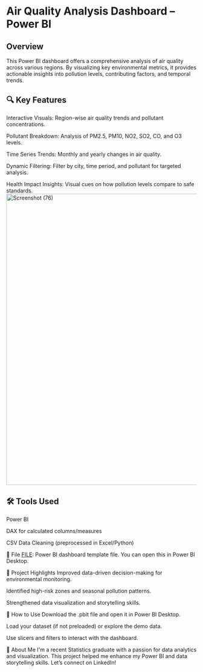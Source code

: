 # Air Quality Analysis Dashboard – Power BI
## Overview
This Power BI dashboard offers a comprehensive analysis of air quality across various regions. By visualizing key environmental metrics, it provides actionable insights into pollution levels, contributing factors, and temporal trends.

 ## 🔍 Key Features
Interactive Visuals: Region-wise air quality trends and pollutant concentrations.

Pollutant Breakdown: Analysis of PM2.5, PM10, NO2, SO2, CO, and O3 levels.

Time Series Trends: Monthly and yearly changes in air quality.

Dynamic Filtering: Filter by city, time period, and pollutant for targeted analysis.

Health Impact Insights: Visual cues on how pollution levels compare to safe standards.
<img width="1366" height="768" alt="Screenshot (76)" src="https://github.com/user-attachments/assets/e08fc435-9212-48ef-a9d5-e50a03c9e6e4" />


 ## 🛠 Tools Used
Power BI

DAX for calculated columns/measures

CSV Data Cleaning (preprocessed in Excel/Python)

📁 File
[FILE](https://github.com/diyaaa148/air-quality-report/blob/main/Air%20quality%20report.pbit): Power BI dashboard template file. You can open this in Power BI Desktop.

📌 Project Highlights
Improved data-driven decision-making for environmental monitoring.

Identified high-risk zones and seasonal pollution patterns.

Strengthened data visualization and storytelling skills.

📣 How to Use
Download the .pbit file and open it in Power BI Desktop.

Load your dataset (if not preloaded) or explore the demo data.

Use slicers and filters to interact with the dashboard.

🚀 About Me
I'm a recent Statistics graduate with a passion for data analytics and visualization. This project helped me enhance my Power BI and data storytelling skills. Let’s connect on LinkedIn!
